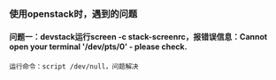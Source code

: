 ### 使用openstack时，遇到的问题
#### 问题一：devstack运行screen -c stack-screenrc，报错误信息：Cannot open your terminal '/dev/pts/0' - please check.
    运行命令：script /dev/null，问题解决

